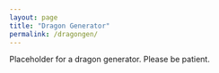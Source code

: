 ```yaml
---
layout: page
title: "Dragon Generator"
permalink: /dragongen/
---
```


Placeholder for a dragon generator. Please be patient.
